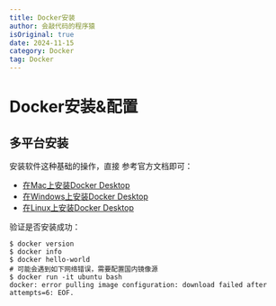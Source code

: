```yaml
---
title: Docker安装
author: 会敲代码的程序猿
isOriginal: true
date: 2024-11-15
category: Docker
tag: Docker
---
```


# Docker安装&配置

## 多平台安装

安装软件这种基础的操作，直接 参考官方文档即可：

* [在Mac上安装Docker Desktop](https://docs.docker.com/desktop/setup/install/mac-install/)
* [在Windows上安装Docker Desktop](https://docs.docker.com/desktop/setup/install/windows-install/)
* [在Linux上安装Docker Desktop](https://docs.docker.com/desktop/setup/install/linux/)

验证是否安装成功：

```shell
$ docker version
$ docker info
$ docker hello-world
# 可能会遇到如下网络错误，需要配置国内镜像源
$ docker run -it ubuntu bash  
docker: error pulling image configuration: download failed after attempts=6: EOF.
```